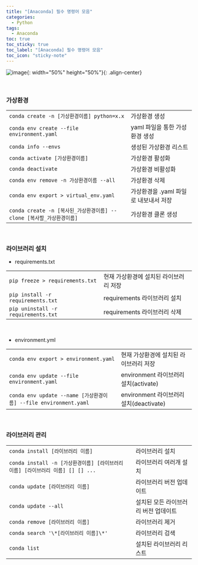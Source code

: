 ```yaml
---
title: "[Anaconda] 필수 명령어 모음"
categories:
  - Python
tags:
  - Anaconda
toc: true
toc_sticky: true
toc_label: "[Anaconda] 필수 명령어 모음"
toc_icon: "sticky-note"
---
```


![image](https://github.com/user-attachments/assets/cfa03df0-2f9b-424e-80e8-4cdbb39ff331){: width="50%" height="50%"}{: .align-center}

<br>

### 가상환경

|||
|:---|:---|
|`conda create -n [가상환경이름] python=x.x`|가상환경 생성|
|`conda env create --file environment.yaml`|yaml 파일을 통한 가성환경 생성|
|`conda info --envs`|생성된 가상환경 리스트|
|`conda activate [가상환경이름]`|가상환경 활성화|
|`conda deactivate`|가상환경 비활성화|
|`conda env remove -n 가상환경이름 --all`|가상환경 삭제|
|`conda env export > virtual_env.yaml`|가상환경을 .yaml 파일로 내보내서 저장|
|`conda create -n [복사된_가상환경이름] --clone [복사할_가상환경이름]`|가상환경 클론 생성|

<br>

### 라이브러리 설치

- requirements.txt
  
|||
|:---|:---|
|`pip freeze > requirements.txt`|현재 가상환경에 설치된 라이브러리 저장|
|`pip install -r requirements.txt`|requirements 라이브러리 설치|
|`pip uninstall -r requirements.txt`|requirements 라이브러리 삭제|

<br>

- environment.yml
  
|||
|:---|:---|
|`conda env export > environment.yaml`|현재 가상환경에 설치된 라이브러리 저장|
|`conda env update --file environment.yaml`|environment 라이브러리 설치(activate)|
|`conda env update --name [가상환경이름] --file environment.yaml`|environment 라이브러리 설치(deactivate)|


<br>

### 라이브러리 관리

|||
|:---|:---|
|`conda install [라이브러리 이름]`|라이브러리 설치|
|`conda install -n [가상환경이름] [라이브러리 이름] [라이브러리 이름] [] [] ...`|라이브러리 여러개 설치|
|`conda update [라이브러리 이름]`|라이브러리 버전 업데이트|
|`conda update --all`|설치된 모든 라이브러리 버전 업데이트|
|`conda remove [라이브러리 이름]`|라이브러리 제거|
|`conda search '\*[라이브러리 이름]\*'`|라이브러리 검색|
|`conda list`|설치된 라이브러리 리스트|
